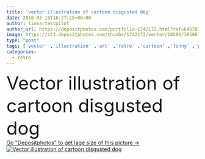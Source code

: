 ```yaml
---
title: 'vector illustration of cartoon disgusted dog'
date: 2018-03-15T16:27:25+00:00
author: lineartestpilot
author_url: https://depositphotos.com/portfolio-1742172.html?ref=64678756
image: https://st3.depositphotos.com/thumbs/1742172/vector/18586/185867916/api_thumb_450.jpg?forcejpeg=true
type: "post"
tags: ['vector' ,'illustration' ,'art' ,'retro' ,'cartoon' ,'funny' ,'pet' ,'hand' ,'animals' ,'character' ,'dog' ,'pup' ,'puppy' ,'hot' ,'drawing' ,'artwork' ,'tongue' ,'free' ,'drawn' ,'doodle' ,'freehand' ,'panting' ,'disgusted' ,'quirky' ,'overheated' ]
categories: 
  - retro
---
```

<div aling="center">
            <font size="60"> Vector illustration of cartoon disgusted dog</font>   
</div>
<div>
    <a href='https://st3.depositphotos.com/thumbs/1742172/vector/18586/185867916/api_thumb_450.jpg?forcejpeg=true?ref=64678756' target=_blank > Go "Depositphotos" to get lage size of this picture ->
        <img href='https://st3.depositphotos.com/thumbs/1742172/vector/18586/185867916/api_thumb_450.jpg?forcejpeg=true?ref=64678756' src='https://st3.depositphotos.com/1742172/18586/v/950/depositphotos_185867916-stock-illustration-vector-illustration-cartoon-disgusted-dog.jpg?forcejpeg=true' alt='Vector illustration of cartoon disgusted dog' >
    </a>
</div>

